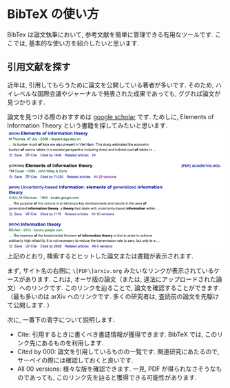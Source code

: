 # BibTeX の使い方

BibTex は論文執筆において, 参考文献を簡単に管理できる有用なツールです. ここでは, 基本的な使い方を紹介したいと思います.

## 引用文献を探す

近年は, 引用してもらうために論文を公開している著者が多いです. そのため, ハイレベルな国際会議やジャーナルで発表された成果であっても, ググれば論文が見つかります.

論文を見つける際のおすすめは [google scholar](https://scholar.google.com/) です. ためしに, Elements of Information Theory という書籍を探してみたいと思います.
![alt text](image.png)
上記のとおり, 検索するとヒットした論文または書籍が表示されます.

まず, サイト名の右側に ``\[PDF\]arxiv.org`` みたいなリンクが表示されているケースがあります. これは, オーサ版の論文（または, 違法にアップロードされた論文）へのリンクです. このリンクを辿ることで, 論文を確認することができます. （最も多いのは arXiv へのリンクです. 多くの研究者は, 査読前の論文を先駆けて公開します. ）

次に, 一番下の青字について説明します.

- Cite: 引用するときに書くべき書誌情報が獲得できます. BibTeX では, このリンク先にあるものを利用します.
- Cited by 000: 論文を引用しているものの一覧です. 関連研究にあたるので, サーベイの際には確認しておくと良いです.
- All 00 versions: 様々な版を確認できます. 一見, PDF が得られなさそうなものであっても, このリンク先を辿ると獲得できる可能性があります.
